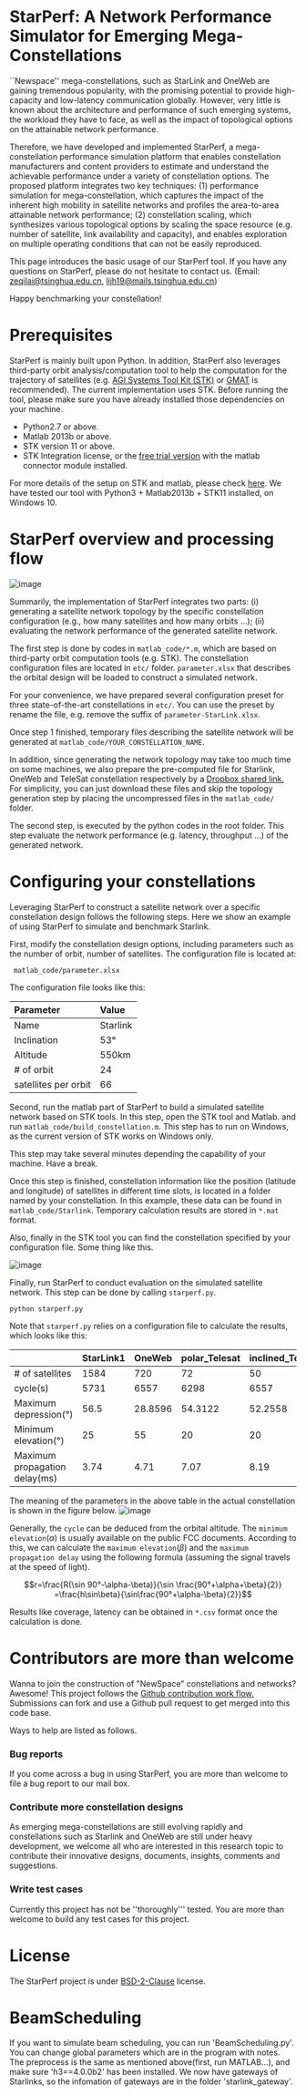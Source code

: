 
# StarPerf: A Network Performance Simulator for Emerging Mega-Constellations

``Newspace'' mega-constellations, such as StarLink and OneWeb are gaining tremendous popularity, with the promising potential to provide high-capacity and low-latency communication globally. However, very little is known about the architecture and performance of such emerging systems, the workload they have to face, as well as the impact of topological options on the attainable network performance.

Therefore, we have developed and implemented StarPerf, a mega-constellation performance simulation platform that enables constellation manufacturers and content providers to estimate and understand the achievable performance under a variety of constellation options. The proposed platform integrates two key techniques: (1) performance simulation for mega-constellation, which captures the impact of the inherent high mobility in satellite networks and profiles the area-to-area attainable network performance; (2) constellation scaling, which synthesizes various topological options by scaling the space resource (e.g. number of satellite, link availability and capacity), and enables exploration on multiple operating conditions that can not be easily reproduced. 

This page introduces the basic usage of our StarPerf tool. If you have any questions on StarPerf, please do not hesitate to contact us. (Email: <zeqilai@tsinghua.edu.cn>, <lijh19@mails.tsinghua.edu.cn>)

Happy benchmarking your constellation!

# Prerequisites

StarPerf is mainly built upon Python. In addition, StarPerf also leverages third-party orbit analysis/computation tool to help the computation for the trajectory of satellites (e.g. [AGI Systems Tool Kit (STK)](https://www.agi.com/products/stk) or [GMAT](https://opensource.gsfc.nasa.gov/projects/GMAT/index.php) is recommended). The current implementation uses STK. Before running the tool, please make sure you have already installed those dependencies on your machine. 

- Python2.7 or above.
- Matlab 2013b or above.
- STK version 11 or above.
- STK Integration license, or the [free trial version](https://licensing.agi.com/stk/) with the matlab connector module installed.

For more details of the setup on STK and matlab, please check [here](https://help.agi.com/stk/11.0.1/Content/install/MATLABsetup.htm). We have tested our tool with Python3 + Matlab2013b + STK11 installed, on Windows 10.

# StarPerf overview and processing flow

![image](https://github.com/SpaceNetLab/StarPerf_Simulator/blob/master/doc/process_flow.jpeg)

Summarily, the implementation of StarPerf integrates two parts: (i) generating a satellite network topology by the specific constellation configuration (e.g., how many satellites and how many orbits ...); (ii) evaluating the network performance of the generated satellite network.

The first step is done by codes in `matlab_code/*.m`, which are based on third-party orbit computation tools (e.g. STK). The constellation configuration files are located in `etc/` folder.
`parameter.xlsx` that describes the orbital design will be loaded to construct a simulated network.

For your convenience, we have prepared several configuration preset for three state-of-the-art constellations in `etc/`. You can use the preset by rename the file, e.g. remove the suffix of `parameter-StarLink.xlsx`. 

Once step 1 finished, temporary files describing the satellite network will be generated at `matlab_code/YOUR_CONSTELLATION_NAME`.

In addition, since generating the network topology may take too much time on some machines, we also prepare the pre-computed file for Starlink, OneWeb and TeleSat constellation respectively by a [Dropbox shared link.](https://www.dropbox.com/sh/ncxf84a1m9uznm2/AABwrzHdKX6ZXsEb6FV6L3foa?dl=0) For simplicity, you can just download these files and skip the topology generation step by placing the uncompressed files in the `matlab_code/` folder.

The second step, is executed by the python codes in the root folder. This step evaluate the network performance (e.g. latency, throughput ...) of the generated network.

# Configuring your constellations

Leveraging StarPerf to construct a satellite network over a specific constellation design follows the following steps. Here we show an example of using StarPerf to simulate and benchmark Starlink.

First, modify the constellation design options, including parameters such as the number of orbit, number of satellites. The configuration file is located at:

``` matlab_code/parameter.xlsx```

The configuration file looks like this:


| Parameter   | Value  |
| :----  | :----  |
| Name         | Starlink|
| Inclination  | 53°     |
| Altitude     | 550km |
| # of orbit   | 24 |
| satellites per orbit  | 66 |

Second, run the matlab part of StarPerf to build a simulated satellite network based on STK tools. In this step, open the STK tool and Matlab. and run `matlab_code/build_constellation.m`. This step has to run on Windows, as the current version of STK works on Windows only.

This step may take several minutes depending the capability of your machine. Have a break.

Once this step is finished, constellation information like the position (latitude and longitude) of satellites in different time slots, is located in a folder named by your constellation. In this example, these data can be found in `matlab_code/Starlink`. Temporary calculation results are stored in `*.mat` format.

Also, finally in the STK tool you can find the constellation specified by your configuration file. Some thing like this.

![image](https://github.com/SpaceNetLab/StarPerf_Simulator/blob/master/doc/stalink.jpeg)

Finally, run StarPerf to conduct evaluation on the simulated satellite network. This step can be done by calling `starperf.py`. 

```python starperf.py```

Note that `starperf.py` relies on a configuration file to calculate the results, which looks like this:

|  | StarLink1   | OneWeb  |  polar_Telesat | inclined_Telesat|
| :---- | :----  | :----  | :----  | :----  |
|# of satellites |1584|720|72|50|
|cycle(s)|5731|6557|6298|6557|
|Maximum depression(°)|56.5|28.8596|54.3122|52.2558|
|Minimum elevation(°)|25|55|20|20|
|Maximum propagation delay(ms)|3.74|4.71|7.07|8.19|

The meaning of the parameters in the above table in the actual constellation is shown in the figure below.
![image](https://github.com/SpaceNetLab/StarPerf_Simulator/blob/master/doc/parameter.png)

Generally, the `cycle` can be deduced from the orbital altitude. The `minimum elevation`($\alpha$) is usually available on the public FCC documents. According to this, we can calculate the `maximum elevation`($\beta$) and the `maximum propagation delay` using the following formula (assuming the signal travels at the speed of light).
```math
r=\frac{R(\sin 90°-\alpha-\beta)}{\sin \frac{90°+\alpha+\beta}{2}} =\frac{h\sin\beta}{\sin\frac{90°+\alpha-\beta}{2}}
```


Results like coverage, latency can be obtained in `*.csv` format once the calculation is done.




# Contributors are more than welcome

Wanna to join the construction of "NewSpace" constellations and networks? Awesome! This project follows the [Github contribution work flow.](https://docs.github.com/en/github/collaborating-with-issues-and-pull-requests/github-flow) Submissions can fork and use a Github pull request to get merged into this code base.

Ways to help are listed as follows.

### Bug reports

If you come across a bug in using StarPerf, you are more than welcome to file a bug report to our mail box.

### Contribute more constellation designs

As emerging mega-constellations are still evolving rapidly and constellations such as Starlink and OneWeb are still under heavy development, we welcome all who are interested in this research topic to contribute their innovative designs, documents, insights, comments and suggestions.

### Write test cases

Currently this project has not be ''thoroughly''' tested. You are more than welcome to build any test cases for this project.


# License

The StarPerf project is under [BSD-2-Clause](https://opensource.org/licenses/BSD-2-Clause) license.

# BeamScheduling
If you want to simulate beam scheduling, you can run 'BeamScheduling.py'. You can change global parameters which are in the program with notes. The preprocess is the same as mentioned above(first, run MATLAB...), and make sure 'h3==4.0.0b2' has been installed. We now have gateways of Starlinks, so the infomation of gateways are in the folder 'starlink_gateway'.



